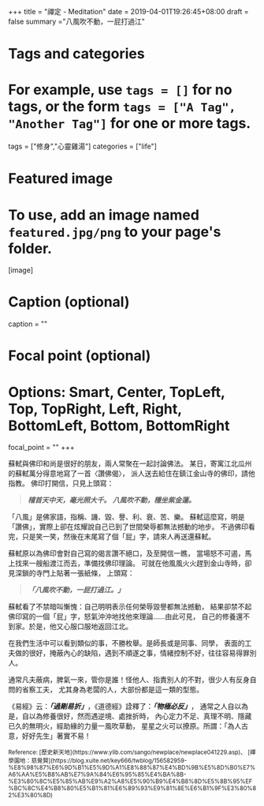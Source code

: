 +++
title = "禪定 - Meditation"
date = 2019-04-01T19:26:45+08:00
draft = false
summary ="八風吹不動，一屁打過江"

# Tags and categories
# For example, use `tags = []` for no tags, or the form `tags = ["A Tag", "Another Tag"]` for one or more tags.
tags = ["修身","心靈雞湯"]
categories = ["life"]

# Featured image
# To use, add an image named `featured.jpg/png` to your page's folder. 
[image]
  # Caption (optional)
  caption = ""

  # Focal point (optional)
  # Options: Smart, Center, TopLeft, Top, TopRight, Left, Right, BottomLeft, Bottom, BottomRight
  focal_point = ""
+++

蘇軾與佛印和尚是很好的朋友，兩人常聚在一起討論佛法。
某日，寄寓江北瓜州的蘇軾萬分得意地寫了一首〈讚佛偈〉，
派人送去給住在鎮江金山寺的佛印，請他指教。
佛印打開信，只見上頭寫：

> **_稽首天中天，毫光照大千。_**
> **_八風吹不動，穩坐紫金蓮。_**

「八風」是佛家語，指稱、譏、毀、譽、利、衰、苦、樂。
蘇軾這麼寫，明是「讚佛」，實際上卻在炫耀說自己已到了世間榮辱都無法撼動的地步。
不過佛印看完，只是笑一笑，然後在末尾寫了個「屁」字，請來人再送還蘇軾。

蘇軾原以為佛印會對自己寫的偈言讚不絕口，及至開信一瞧，
當場怒不可遏，馬上找來一艘船渡江而去，準備找佛印理論。
可就在他風風火火趕到金山寺時，卻見深鎖的寺門上貼著一張紙條，
上頭寫：

> **_「八風吹不動，一屁打過江。」_**

蘇軾看了不禁暗叫慚愧：自己明明表示任何榮辱毀譽都無法撼動，
結果卻禁不起佛印寫的一個「屁」字，怒氣沖沖地找他來理論……由此可見，
自己的修養還不到家。於是，他又心服口服地返回江北。

在我們生活中可以看到類似的事，不勝枚舉。是師長或是同事、同學，
表面的工夫做的很好，掩蔽內心的缺陷，遇到不順遂之事，情緒控制不好，往往容易得罪別人。

通常凡夫蔽病，脾氣一來，管你是誰！怪他人、指責別人的不對，很少人有反身自問的省察工夫，
尤其身為老闆的人，大部份都是這一類的型態。

《易經》云：**_「過剛易折」_**，《道德經》詮釋了：**_「物極必反」_**，
通常之人自以為是，自以為修養很好，然而遇逆境、處挫折時，
內心定力不足、真理不明、隱藏已久的無明火，經助緣的力量一風吹草動，
星星之火可以撩原。所謂：「為人古意，好好先生」著實不易！

<small>
Reference: [歷史新天地](https://www.ylib.com/sango/newplace/newplace041229.asp)、
[禪學園地：慈覺賢](https://blog.xuite.net/key666/twblog/156582959-%E8%98%87%E6%9D%B1%E5%9D%A1%E8%88%87%E4%BD%9B%E5%8D%B0%E7%A6%AA%E5%B8%AB%E7%9A%84%E6%95%85%E4%BA%8B-%E3%80%8C%E5%85%AB%E9%A2%A8%E5%90%B9%E4%B8%8D%E5%8B%95%EF%BC%8C%E4%B8%80%E5%B1%81%E6%89%93%E9%81%8E%E6%B1%9F%E3%80%82%E3%80%8D)


